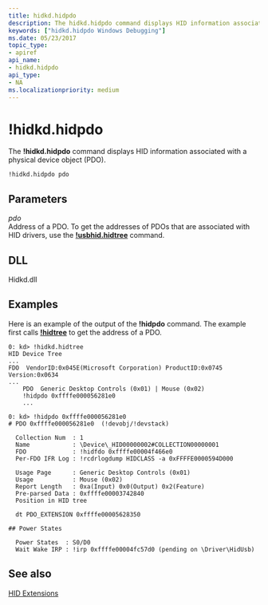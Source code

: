 ```yaml
---
title: hidkd.hidpdo
description: The hidkd.hidpdo command displays HID information associated with a physical device object (PDO).
keywords: ["hidkd.hidpdo Windows Debugging"]
ms.date: 05/23/2017
topic_type:
- apiref
api_name:
- hidkd.hidpdo
api_type:
- NA
ms.localizationpriority: medium
---
```


# !hidkd.hidpdo


The **!hidkd.hidpdo** command displays HID information associated with a physical device object (PDO).

```dbgcmd
!hidkd.hidpdo pdo
```

## <span id="ddk__devobj_dbg"></span><span id="DDK__DEVOBJ_DBG"></span>Parameters


<span id="_______pdo______"></span><span id="_______PDO______"></span> *pdo*   
Address of a PDO. To get the addresses of PDOs that are associated with HID drivers, use the [**!usbhid.hidtree**](-hidkd-hidtree.md) command.

## <span id="DLL"></span><span id="dll"></span>DLL


Hidkd.dll

## Examples

Here is an example of the output of the **!hidpdo** command. The example first calls [**!hidtree**](-hidkd-hidtree.md) to get the address of a PDO.

```dbgcmd
0: kd> !hidkd.hidtree
HID Device Tree
...
FDO  VendorID:0x045E(Microsoft Corporation) ProductID:0x0745 Version:0x0634
...
    PDO  Generic Desktop Controls (0x01) | Mouse (0x02)
    !hidpdo 0xffffe000056281e0
    ...

0: kd> !hidpdo 0xffffe000056281e0
# PDO 0xffffe000056281e0  (!devobj/!devstack)

  Collection Num  : 1
  Name            : \Device\_HID00000002#COLLECTION00000001
  FDO             : !hidfdo 0xffffe00004f466e0
  Per-FDO IFR Log : !rcdrlogdump HIDCLASS -a 0xFFFFE0000594D000

  Usage Page      : Generic Desktop Controls (0x01)
  Usage           : Mouse (0x02)
  Report Length   : 0xa(Input) 0x0(Output) 0x2(Feature)
  Pre-parsed Data : 0xffffe00003742840
  Position in HID tree

  dt PDO_EXTENSION 0xffffe00005628350

## Power States

  Power States  : S0/D0
  Wait Wake IRP : !irp 0xffffe00004fc57d0 (pending on \Driver\HidUsb)
```

## <span id="see_also"></span>See also


[HID Extensions](hid-extensions.md)

 

 







